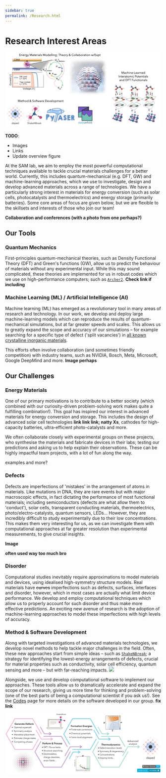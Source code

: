 ```yaml
---
sidebar: true
permalink: /Research.html
---
```


# Research Interest Areas

![](/images/Draft%20Group%20Overview.png)

**TODO**:
- Images
- Links
- Update overview figure

At the SAM lab, we aim to employ the most powerful computational techniques available to tackle crucial materials challenges for a better world.
Currently, this includes quantum-mechanical (e.g. DFT, GW) and machine-learning approaches, which we use to investigate, design and develop advanced materials across a range of technologies.
We have a particularly strong interest in materials for energy conversion (such as solar cells, photocatalysts and thermoelectrics) and energy storage (primarily batteries).
Some core areas of focus are given below, but we are flexible to the skillsets and interests of those who join our team!

**Collaboration and conferences (with a photo from one perhaps?)**

## Our Tools
### Quantum Mechanics
First-principles quantum-mechanical theories, such as Density Functional Theory (DFT) and Green's functions (GW), allow us to predict the behaviour of materials without any experimental input.
While this may sound complicated, these theories are implemented for us in robust codes which we use on high-performance computers; such as [`Archer2`](https://archer2.ac.uk). **Check link if including**

### Machine Learning (ML) / Artificial Intelligence (AI)
Machine learning (ML) has emerged as a revolutionary tool in many areas of research and technology.
In our work, we develop and deploy large machine-learning models which can reproduce the results of quantum-mechanical simulations, but at far greater speeds and scales.
This allows us to greatly expand the scope and accuracy of our simulations – for example searching for a specific type of defect ('split vacancies') in [all known crystalline inorganic materials](https://iopscience.iop.org/article/10.1088/2515-7655/ade916).
<!-- or developing foundation models which compete with those from Meta, Microsoft, Google DeepMind and more; Link matbench leaderboard here? -->
This efforts often involve collaboration (and sometimes friendly competition) with industry teams, such as NVIDIA, Bosch, Meta, Microsoft, Google DeepMind and more.
**Image perhaps**

## Our Challenges
### Energy Materials
One of our primary motivations is to contribute to a better society (which combined with our curiosity-driven problem-solving work makes quite a fulfilling combination!).
This goal has inspired our interest in advanced materials for energy conversion and storage.
This includes the design of advanced solar cell technologies **link link link; natty Xs**, cathodes for high-capacity batteries, ultra-efficient photo-catalysts and more.

We often collaborate closely with experimental groups on these projects, who synthesise the materials and fabricate devices in their labs; testing our predictions and asking us to help explain their observations.
These can be highly impactful team projects, with a lot of fun along the way.

examples and more?

### Defects
Defects are imperfections of 'mistakes' in the arrangement of atoms in materials.
Like mutations in DNA, they are rare events but with major macroscopic effects, in fact dictating the performance of most functional materials; including semiconductors (defects are what allow them to 'conduct'), solar cells, transparent conducting materials, thermoelectrics, photo/electro-catalysts, quantum sensors, LEDs...
However, they are incredibly difficult to study experimentally due to their low concentrations.
This makes them very interesting for us, as we can investigate them with computational approaches at far greater resolution than experimental measurements, to give crucial insights.
<!-- Our work in this area combines chemistry, physics and computational methods to  -->
**Image**

**often used way too much bro**

### Disorder
Computational studies inevitably require approximations to model materials and devices, using idealised high-symmetry structure models.
Real materials have ~~curves~~ imperfections such as defects, surfaces, interfaces and disorder, however, which in most cases are actually what limit device performance.
We develop and employ computational techniques which allow us to properly account for such disorder and thus make more effective predictions.
An exciting new avenue of research is the adoption of machine-learning approaches to model these imperfections with high levels of accuracy.

### Method & Software Development
Along with targeted investigations of advanced materials technologies, we develop novel methods to help tackle major challenges in the field.
Often, these new approaches start from simple ideas – such as [`ShakeNBreak`](https://shakenbreak.readthedocs.io); a strategy for identifying the lowest-energy arrangements of defects, crucial for material properties such as conductivity, solar cell efficiency, quantum sensing and more – but with far-reaching impacts.
<a href="https://shakenbreak.readthedocs.io">
  <img src="https://raw.githubusercontent.com/SMTG-Bham/ShakeNBreak/main/docs/SnB_Supercell_Schematic_PES_2sec_Compressed.gif">
</a>

Alongside, we use and develop computational software to implement our approaches.
These tools allow us to dramatically accelerate and expand the scope of our research, giving us more time for thinking and problem-solving (one of the best parts of being a computational scientist if you ask us!).
See the [Codes](#Codes) page for more details on the software developed in our group.
**fix link**

<a href="https://doped.readthedocs.io">
  <img src="https://raw.githubusercontent.com/SMTG-Bham/doped/main/docs/JOSS/doped_JOSS_workflow_figure.png">
</a>